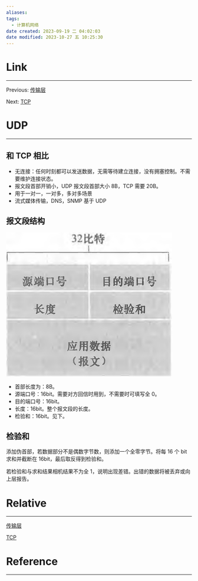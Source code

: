 ```yaml
---
aliases:
tags:
  - 计算机网络
date created: 2023-09-19 二 04:02:03
date modified: 2023-10-27 五 10:25:30
---
```


# Link

---

Previous: [传输层](传输层.md)

Next: [TCP](TCP.md)

# UDP

---

## 和 TCP 相比

- 无连接：任何时刻都可以发送数据，无需等待建立连接，没有拥塞控制。不需要维护连接状态。
- 报文段首部开销小，UDP 报文段首部大小 8B，TCP 需要 20B。
- 用于一对一，一对多，多对多场景
- 流式媒体传输，DNS，SNMP 基于 UDP

## 报文段结构

![UDP报文段结构](../../images/计算机网络/UDP报文段结构.png)
- 首部长度为：8B。
- 源端口号：16bit。需要对方回信时用到，不需要时可填写全 0。
- 目的端口号：16bit。
- 长度：16bit。整个报文段的长度。
- 检验和：16bit。见下。

## 检验和

添加伪首部，若数据部分不是偶数字节数，则添加一个全零字节。将每 16 个 bit 求和并截断在 16bit，最后取反得到检验和。

若检验和与求和结果相机结果不为全 1，说明出现差错。出错的数据将被丢弃或向上层报告。

# Relative

---

[传输层](传输层.md)

[TCP](TCP.md)

# Reference

---
